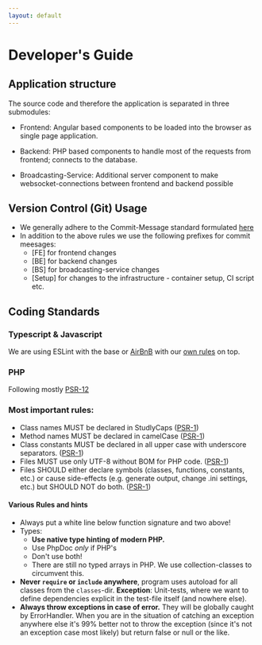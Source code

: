 ```yaml
---
layout: default
---
```


# Developer's Guide

## Application structure

The source code and therefore the application is separated in three submodules:

* Frontend: Angular based components to be loaded into the browser as single page application.

* Backend: PHP based components to handle most of the requests from frontend; connects to the database.

* Broadcasting-Service: Additional server component to make websocket-connections between frontend and backend possible 

## Version Control (Git) Usage
* We generally adhere to the Commit-Message standard formulated [here](https://cbea.ms/git-commit/)
* In addition to the above rules we use the following prefixes for commit meesages:
  * [FE] for frontend changes
  * [BE] for backend changes
  * [BS] for broadcasting-service changes
  * [Setup] for changes to the infrastructure - container setup, CI script etc.

## Coding Standards

### Typescript & Javascript
We are using ESLint with the base or [AirBnB](https://www.npmjs.com/package/eslint-config-airbnb)
with our [own rules](https://www.npmjs.com/package/@iqb/eslint-config) on top.

### PHP
Following mostly [PSR-12](https://www.php-fig.org/psr/psr-12/)

### Most important rules:
* Class names MUST be declared in StudlyCaps ([PSR-1](https://www.php-fig.org/psr/psr-1/))
* Method names MUST be declared in camelCase ([PSR-1](https://www.php-fig.org/psr/psr-1/))
* Class constants MUST be declared in all upper case with underscore separators.
  ([PSR-1](https://www.php-fig.org/psr/psr-1/))
* Files MUST use only UTF-8 without BOM for PHP code. ([PSR-1](https://www.php-fig.org/psr/psr-1/))
* Files SHOULD either declare symbols (classes, functions, constants, etc.) or cause side-effects
  (e.g. generate output, change .ini settings, etc.) but SHOULD NOT do both. ([PSR-1](https://www.php-fig.org/psr/psr-1/))

#### Various Rules and hints
* Always put a white line below function signature and two above!
* Types:
  * **Use native type hinting of modern PHP.**
  * Use PhpDoc *only* if PHP's  
  * Don't use both!
  * There are still no typed arrays in PHP. We use collection-classes to circumvent this.
* **Never `require` or `include` anywhere**, program uses autoload for all classes from the `classes`-dir.  **Exception**: Unit-tests, where we want to define dependencies explicit in the test-file itself (and nowhere else).
* **Always throw exceptions in case of error.** They will be globally caught by ErrorHandler.
  When you are in the situation of catching an exception anywhere else it's 99% better not to throw the exception
  (since it's not an exception case most likely) but return false or null or the like.